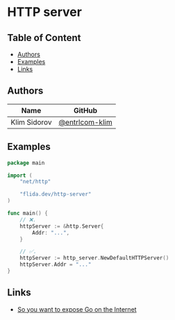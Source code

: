 # HTTP server

## Table of Content

- [Authors](#authors)
- [Examples](#examples)
- [Links](#links)

## Authors

| Name         | GitHub                                             |
|--------------|----------------------------------------------------|
| Klim Sidorov | [@entrlcom-klim](https://github.com/entrlcom-klim) |

## Examples

```go
package main

import (
	"net/http"

	"flida.dev/http-server"
)

func main() {
	// ❌.
	httpServer := &http.Server{
		Addr: "...",
	}

	// ✅.
	httpServer := http_server.NewDefaultHTTPServer()
	httpServer.Addr = "..."
}

```

## Links

* [So you want to expose Go on the Internet](https://blog.cloudflare.com/exposing-go-on-the-internet/)
